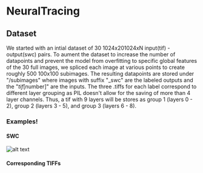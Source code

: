 # NeuralTracing

## Dataset
We started with an intial dataset of 30 1024x201024xN input(tif) - output(swc) pairs. To aument the dataset to increase the number of datapoints and prevent the model from overfitting to specific global features of the 30 full images, we spliced each image at various points to create roughly 500 100x100 subimages. The resulting datapoints are stored under "/subimages" where images with suffix "_swc" are the labeled outputs and the "_tif_[number]" are the inputs. The three .tiffs for each label correspond to different layer grouping as PIL doesn't allow for the saving of more than 4 layer channels. Thus, a tif with 9 layers will be stores as group 1 (layers 0 - 2), group 2 (layers 3 - 5), and group 3 (layers 6 - 8).

### Examples!
#### SWC
![alt text](https://user-images.githubusercontent.com/16503485/57531125-c4c8c200-7306-11e9-8593-43c9812788bf.png)

#### Corresponding TIFFs
